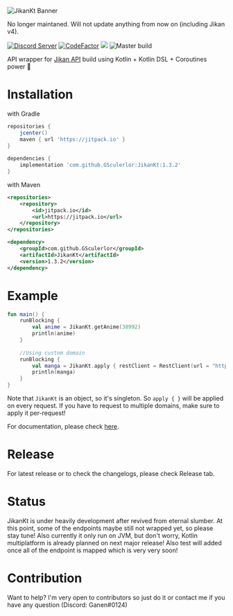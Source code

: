 ![JikanKt Banner](https://raw.githubusercontent.com/GSculerlor/JikanKt/master/assets/JikanKt.png)

No longer maintaned. Will not update anything from now on (including Jikan v4).

[![Discord Server](https://img.shields.io/discord/460491088004907029.svg?style=flat&logo=discord)](https://discord.gg/4tvCr36) [![CodeFactor](https://www.codefactor.io/repository/github/gsculerlor/jikankt/badge)](https://www.codefactor.io/repository/github/gsculerlor/jikankt) [![](https://jitpack.io/v/GSculerlor/JikanKt.svg)](https://jitpack.io/#GSculerlor/JikanKt)
 ![Master build](https://github.com/GSculerlor/JikanKt/workflows/Master%20build/badge.svg)

API wrapper for [Jikan API](https://jikan.moe) build using Kotlin + Kotlin DSL + Coroutines power 🚀

# Installation
with Gradle
```groovy
repositories {
    jcenter()
    maven { url 'https://jitpack.io' }
}
    
dependencies {
    implementation 'com.github.GSculerlor:JikanKt:1.3.2'
}
```
with Maven
```xml
<repositories>
    <repository>
        <id>jitpack.io</id>
        <url>https://jitpack.io</url>
    </repository>
</repositories>

<dependency>
    <groupId>com.github.GSculerlor</groupId>
    <artifactId>JikanKt</artifactId>
    <version>1.3.2</version>
</dependency>
```

# Example
```kotlin
fun main() {
    runBlocking {
        val anime = JikanKt.getAnime(38992)
        println(anime)
    }
    
    //Using custom domain
    runBlocking {
        val manga = JikanKt.apply { restClient = RestClient(url = "http://ganen.moe:8800/v3/")  }.getManga(2)
        println(manga)
    }
}
```
Note that `JikanKt` is an object, so it's singleton. So `apply { }` will be applied on every request. If you have to request
to multiple domains, make sure to apply it per-request!

For documentation, please check [here](https://ganen.moe/jikankt/docs/).

# Release
For latest release or to check the changelogs, please check Release tab.

# Status
JikanKt is under heavily development after revived from eternal slumber. At this point, some of the endpoints maybe still not wrapped yet, so please stay tune!
Also currently it only run on JVM, but don't worry, Kotlin multiplatform is already planned on next major release! Also test will added once all of the endpoint is mapped which is very very soon!

# Contribution
Want to help? I'm very open to contributors so just do it or contact me if you have any question (Discord: Ganen#0124)

